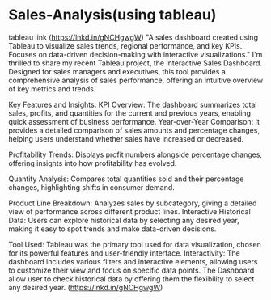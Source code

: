 # Sales-Analysis(using tableau)
tableau link (https://lnkd.in/gNCHgwgW)
"A sales dashboard created using Tableau to visualize sales trends, regional performance, and key KPIs. Focuses on data-driven decision-making with interactive visualizations."
I'm thrilled to share my recent Tableau project, the Interactive Sales Dashboard. Designed for sales managers and executives, this tool provides a comprehensive analysis of sales performance, offering an intuitive overview of key metrics and trends.

Key Features and Insights:
KPI Overview:
The dashboard summarizes total sales, profits, and quantities for the current and previous years, enabling quick assessment of business performance.
Year-over-Year Comparison:
It provides a detailed comparison of sales amounts and percentage changes, helping users understand whether sales have increased or decreased.

Profitability Trends:
Displays profit numbers alongside percentage changes, offering insights into how profitability has evolved.

Quantity Analysis:
Compares total quantities sold and their percentage changes, highlighting shifts in consumer demand.

Product Line Breakdown:
Analyzes sales by subcategory, giving a detailed view of performance across different product lines.
Interactive Historical Data:
Users can explore historical data by selecting any desired year, making it easy to spot trends and make data-driven decisions.

Tool Used: Tableau was the primary tool used for data visualization, chosen for its powerful features and user-friendly interface.
Interactivity: The dashboard includes various filters and interactive elements, allowing users to customize their view and focus on specific data points.
The Dashboard allow user to check historical data by offering them the flexibility to select any desired year.
(https://lnkd.in/gNCHgwgW)
